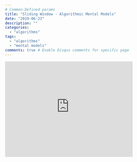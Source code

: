 ```yaml
---
# Common-Defined params
title: "Sliding Window - Algorithmic Mental Models"
date: "2019-06-23"
description: ""
categories:
  - "algorithms"
tags:
  - "algorithms"
  - "mental models"
comments: true # Enable Disqus comments for specific page
---
```


<iframe width="420" height="315" src="http://www.youtube.com/embed/MK-NZ4hN7rs" frameborder="0" allowfullscreen></iframe>

